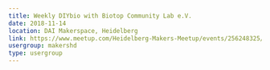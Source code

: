 ```yaml
---
title: Weekly DIYbio with Biotop Community Lab e.V.
date: 2018-11-14
location: DAI Makerspace, Heidelberg
link: https://www.meetup.com/Heidelberg-Makers-Meetup/events/256248325/
usergroup: makershd
type: usergroup
---
```

